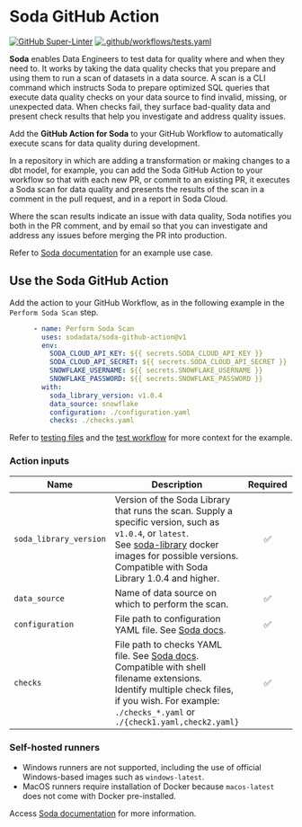 # Soda GitHub Action
[![GitHub Super-Linter](https://github.com/sodadata/soda-github-action/actions/workflows/linter.yml/badge.svg)](https://github.com/marketplace/actions/super-linter)
[![.github/workflows/tests.yaml](https://github.com/sodadata/soda-github-action/actions/workflows/tests.yaml/badge.svg)](https://github.com/sodadata/soda-github-action/actions/workflows/tests.yaml)

**Soda** enables Data Engineers to test data for quality where and when they need to. It works by taking the data quality checks that you prepare and using them to run a scan of datasets in a data source.
A scan is a CLI command which instructs Soda to prepare optimized SQL queries that execute data quality checks on your data source to find invalid, missing, or unexpected data. When checks fail, they surface bad-quality data and present check results that help you investigate and address quality issues.

Add the **GitHub Action for Soda** to your GitHub Workflow to automatically execute scans for data quality during development.

In a repository in which are adding a transformation or making changes to a dbt model, for example, you can add the Soda GitHub Action to your workflow so that with each new PR, or commit to an existing PR, it executes a Soda scan for data quality and presents the results of the scan in a comment in the pull request, and in a report in Soda Cloud.

Where the scan results indicate an issue with data quality, Soda notifies you both in the PR comment, and by email so that you can investigate and address any issues before merging the PR into production.

Refer to [Soda documentation](https://docs.soda.io/soda/quick-start-dev.html) for an example use case.

## Use the Soda GitHub Action

Add the action to your GitHub Workflow, as in the following example in the `Perform Soda Scan` step.

```yaml
      - name: Perform Soda Scan
        uses: sodadata/soda-github-action@v1
        env:
          SODA_CLOUD_API_KEY: ${{ secrets.SODA_CLOUD_API_KEY }}
          SODA_CLOUD_API_SECRET: ${{ secrets.SODA_CLOUD_API_SECRET }}
          SNOWFLAKE_USERNAME: ${{ secrets.SNOWFLAKE_USERNAME }}
          SNOWFLAKE_PASSWORD: ${{ secrets.SNOWFLAKE_PASSWORD }}
        with:
          soda_library_version: v1.0.4
          data_source: snowflake
          configuration: ./configuration.yaml
          checks: ./checks.yaml
```
Refer to [testing files](https://github.com/sodadata/soda-github-action/tree/main/testing) and the [test workflow](https://github.com/sodadata/soda-github-action/blob/main/.github/workflows/tests.yaml) for more context for the example.


### Action inputs
| Name | Description | Required | Default |
| --- | --- | :---: | :---: |
| `soda_library_version` | Version of the Soda Library that runs the scan. Supply a specific version, such as `v1.0.4`, or `latest`. <br /> See [soda-library](https://hub.docker.com/r/sodadata/soda-library/tags) docker images for possible versions. Compatible with Soda Library 1.0.4 and higher. | ✅ | - |
| `data_source` | Name of data source on which to perform the scan. | ✅ | - |
| `configuration` | File path to configuration YAML file. See [Soda docs](https://go.soda.io/configure). | ✅ | - |
| `checks` | File path to checks YAML file. See [Soda docs](https://go.soda.io/configure). Compatible with shell filename extensions.<br /> Identify multiple check files, if you wish. For example: `./checks_*.yaml` or `./{check1.yaml,check2.yaml}` | ✅ | - |


### Self-hosted runners

- Windows runners are not supported, including the use of official Windows-based images such as `windows-latest`.
- MacOS runners require installation of Docker because `macos-latest` does not come with Docker pre-installed.

Access [Soda documentation](https://go.soda.io/docs) for more information.